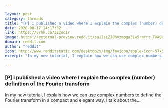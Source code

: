 ```yaml
---

layout: post
category: threads
title: "[P] I published a video where I explain the complex (number) definition of the Fourier transform"
date: 2020-08-17 14:17:32
link: https://vrhk.co/322scIr
image: https://external-preview.redd.it/su1IsLZJQhVzmpga31w5raYrt_TXAQUmH0ionFYYkPo.jpg?width=480&height=251.308900524&auto=webp&crop=480:251.308900524,smart&s=6e8aa94363891f187160015f5e6edf575037e437
domain: reddit.com
author: "reddit"
icon: http://www.redditstatic.com/desktop2x/img/favicon/apple-icon-57x57.png
excerpt: "In my new tutorial, I explain how we can use complex numbers to define the Fourier transform in a compact and elegant way. I talk about the..."

---
```


### [P] I published a video where I explain the complex (number) definition of the Fourier transform

In my new tutorial, I explain how we can use complex numbers to define the Fourier transform in a compact and elegant way. I talk about the...